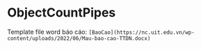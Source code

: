 # ObjectCountPipes

Template file word báo cáo: `[BaoCao](https://nc.uit.edu.vn/wp-content/uploads/2022/06/Mau-bao-cao-TTDN.docx)`
